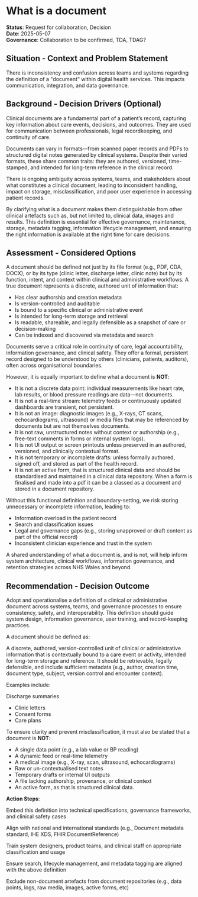 # What is a document

**Status**: Request for collaboration, Decision  
**Date**: 2025-05-07  
**Governance**: Collaboration to be confirmed, TDA, TDAG?

## Situation - Context and Problem Statement

There is inconsistency and confusion across teams and systems regarding the definition of a "document" within digital health services. This impacts communication, integration, and data governance.

## Background - Decision Drivers (Optional)

Clinical documents are a fundamental part of a patient’s record, capturing key information about care events, decisions, and outcomes. They are used for communication between professionals, legal recordkeeping, and continuity of care.

Documents can vary in formats—from scanned paper records and PDFs to structured digital notes generated by clinical systems. Despite their varied formats, these share common traits: they are authored, versioned, time-stamped, and intended for long-term reference in the clinical record.

There is ongoing ambiguity across systems, teams, and stakeholders about what constitutes a clinical document, leading to inconsistent handling, impact on storage, misclassification, and poor user experience in accessing patient records.

By clarifying what is a document makes them distinguishable from other clinical artefacts such as, but not limited to, clinical data, images and results. This definition is essential for effective governance, maintenance, storage, metadata tagging, information lifecycle management, and ensuring the right information is available at the right time for care decisions.

## Assessment - Considered Options

A document should be defined not just by its file format (e.g., PDF, CDA, DOCX), or by its type (clinic letter, discharge letter, clinic note) but by its function, intent, and context within clinical and administrative workflows. A true document represents a discrete, authored unit of information that:

- Has clear authorship and creation metadata
- Is version-controlled and auditable
- Is bound to a specific clinical or administrative event
- Is intended for long-term storage and retrieval
- Is readable, shareable, and legally defensible as a snapshot of care or decision-making
- Can be indexed and discovered via metadata and search

Documents serve a critical role in continuity of care, legal accountability, information governance, and clinical safety. They offer a formal, persistent record designed to be understood by others (clinicians, patients, auditors), often across organisational boundaries.

However, it is equally important to define what a document is **NOT**:

- It is not a discrete data point: individual measurements like heart rate, lab results, or blood pressure readings are data—not documents.
- It is not a real-time stream: telemetry feeds or continuously updated dashboards are transient, not persistent.
- It is not an image: diagnostic images (e.g., X-rays, CT scans, echocardiograms, ultrasound) or media files that may be referenced by documents but are not themselves documents.
- It is not raw, unstructured notes without context or authorship (e.g., free-text comments in forms or internal system logs).
- It is not UI output or screen printouts unless preserved in an authored, versioned, and clinically contextual format.
- It is not temporary or incomplete drafts: unless formally authored, signed off, and stored as part of the health record.
- It is not an active form, that is structured clinical data and should be standardised and maintained in a clinical data repository. When a form is finalised and made into a pdf it can be a classed as a document and stored in a document repository.

Without this functional definition and boundary-setting, we risk storing unnecessary or incomplete information, leading to:

- Information overload in the patient record
- Search and classification issues
- Legal and governance gaps (e.g., storing unapproved or draft content as part of the official record)
- Inconsistent clinician experience and trust in the system

A shared understanding of what a document is, and is not, will help inform system architecture, clinical workflows, information governance, and retention strategies across NHS Wales and beyond.

## Recommendation - Decision Outcome

Adopt and operationalise a definition of a clinical or administrative document across systems, teams, and governance processes to ensure consistency, safety, and interoperability. This definition should guide system design, information governance, user training, and record-keeping practices.

A document should be defined as:

A discrete, authored, version-controlled unit of clinical or administrative information that is contextually bound to a care event or activity, intended for long-term storage and reference. It should be retrievable, legally defensible, and include sufficient metadata (e.g., author, creation time, document type, subject, version control and encounter context).  

Examples include:

Discharge summaries

- Clinic letters
- Consent forms
- Care plans

To ensure clarity and prevent misclassification, it must also be stated that a document is **NOT**:

- A single data point (e.g., a lab value or BP reading)
- A dynamic feed or real-time telemetry
- A medical image (e.g., X-ray, scan, ultrasound, echocardiograms)
- Raw or un-contextualised text notes
- Temporary drafts or internal UI outputs
- A file lacking authorship, provenance, or clinical context
- An active form, as that is structured clinical data.

**Action Steps**:

Embed this definition into technical specifications, governance frameworks, and clinical safety cases

Align with national and international standards (e.g., Document metadata standard, IHE XDS, FHIR DocumentReference)

Train system designers, product teams, and clinical staff on appropriate classification and usage

Ensure search, lifecycle management, and metadata tagging are aligned with the above definition

Exclude non-document artefacts from document repositories (e.g., data points, logs, raw media, images, active forms, etc)

